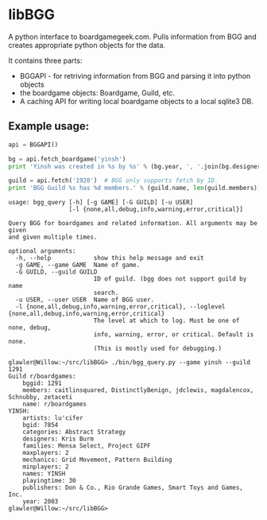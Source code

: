 libBGG
======

A python interface to boardgamegeek.com. Pulls information from BGG and creates appropriate python objects for the data.

It contains three parts:
 * BGGAPI - for retriving information from BGG and parsing it into python objects
 * the boardgame objects: Boardgame, Guild, etc.
 * A caching API for writing local boardgame objects to a local sqlite3 DB.

Example usage:
--------------

```python
api = BGGAPI()

bg = api.fetch_boardgame('yinsh')
print 'Yinsh was created in %s by %s' % (bg.year, ', '.join(bg.designers))

guild = api.fetch('1920')  # BGG only supports fetch by ID.
print 'BGG Guild %s has %d members.' % (guild.name, len(guild.members))
```

```
usage: bgg_query [-h] [-g GAME] [-G GUILD] [-u USER]
                 [-l {none,all,debug,info,warning,error,critical}]

Query BGG for boardgames and related information. All arguments may be given
and given multiple times.

optional arguments:
  -h, --help            show this help message and exit
  -g GAME, --game GAME  Name of game.
  -G GUILD, --guild GUILD
                        ID of guild. (bgg does not support guild by name
                        search.
  -u USER, --user USER  Name of BGG user.
  -l {none,all,debug,info,warning,error,critical}, --loglevel {none,all,debug,info,warning,error,critical}
                        The level at which to log. Must be one of none, debug,
                        info, warning, error, or critical. Default is none.
                        (This is mostly used for debugging.)
```

```
glawler@Willow:~/src/libBGG> ./bin/bgg_query.py --game yinsh --guild 1291
Guild r/boardgames:
    bggid: 1291
    members: caitlinsquared, DistinctlyBenign, jdclewis, magdalencox, Schnubby, zetaceti
    name: r/boardgames
YINSH:
    artists: lu'cifer
    bgid: 7854
    categories: Abstract Strategy
    designers: Kris Burm
    families: Mensa Select, Project GIPF
    maxplayers: 2
    mechanics: Grid Movement, Pattern Building
    minplayers: 2
    names: YINSH
    playingtime: 30
    publishers: Don & Co., Rio Grande Games, Smart Toys and Games, Inc.
    year: 2003
glawler@Willow:~/src/libBGG>
```
